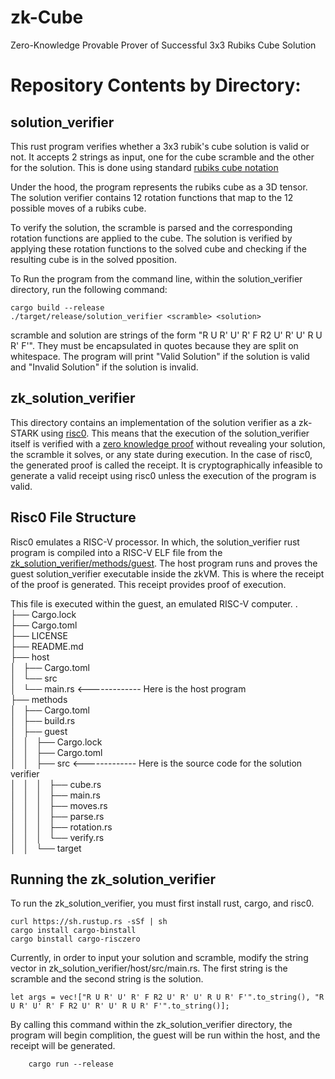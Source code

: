 # zk-Cube

Zero-Knowledge Provable Prover of Successful 3x3 Rubiks Cube Solution

# Repository Contents by Directory:

## solution_verifier 
This rust program verifies whether a 3x3 rubik's cube solution is valid or not. It accepts 2 strings as input, one for the cube scramble and the other for the solution. This is done using standard [rubiks cube notation](https://jperm.net/3x3/moves)

Under the hood, the program represents the rubiks cube as a 3D tensor. The solution verifier contains 12 rotation functions that map to the 12 possible moves of a rubiks cube. 

To verify the solution, the scramble is parsed and the corresponding rotation functions are applied to the cube. The solution is verified by applying these rotation functions to the solved cube and checking if the resulting cube is in the solved pposition.

To Run the program from the command line, within the solution_verifier directory, run the following command:

    cargo build --release
    ./target/release/solution_verifier <scramble> <solution>

scramble and solution are strings of the form "R U R' U' R' F R2 U' R' U' R U R' F'". They must be encapsulated in quotes because they are split on whitespace. The program will print "Valid Solution" if the solution is valid and "Invalid Solution" if the solution is invalid.

## zk_solution_verifier

This directory contains an implementation of the solution verifier as a zk-STARK using [risc0](https://github.com/risc0/risc0). This means that the execution of the solution_verifier itself is verified with a [zero knowledge proof](https://en.wikipedia.org/wiki/Non-interactive_zero-knowledge_proof) without revealing your solution, the scramble it solves, or any state during execution. In the case of risc0, the generated proof is called the receipt. It is cryptographically infeasible to generate a valid receipt using risc0 unless the execution of the program is valid.

## Risc0 File Structure
Risc0 emulates a RISC-V processor. In which, the solution_verifier rust program is compiled into a RISC-V ELF file from the [zk_solution_verifier/methods/guest](zk_solution_verifier/methods/guest/src). The host program runs and proves the guest solution_verifier executable inside the zkVM. This is where the receipt of the proof is generated. This receipt provides proof of execution.

 This file is executed within the guest, an emulated RISC-V computer. 
.  
├── Cargo.lock  
├── Cargo.toml  
├── LICENSE  
├── README.md  
├── host  
│   ├── Cargo.toml  
│   └── src  
│       └── main.rs  <------------- Here is the host program  
├── methods  
│   ├── Cargo.toml  
│   ├── build.rs  
│   ├── guest  
│   │   ├── Cargo.lock  
│   │   ├── Cargo.toml  
│   │   ├── src    <------------- Here is the source code for the solution verifier  
│   │   │   ├── cube.rs  
│   │   │   ├── main.rs  
│   │   │   ├── moves.rs  
│   │   │   ├── parse.rs  
│   │   │   ├── rotation.rs  
│   │   │   └── verify.rs  
│   │   └── target  


## Running the zk_solution_verifier

To run the zk_solution_verifier, you must first install rust, cargo, and risc0.

    curl https://sh.rustup.rs -sSf | sh
    cargo install cargo-binstall
    cargo binstall cargo-risczero

Currently, in order to input your solution and scramble, modify the string vector in zk_solution_verifier/host/src/main.rs. The first string is the scramble and the second string is the solution. 

    let args = vec!["R U R' U' R' F R2 U' R' U' R U R' F'".to_string(), "R U R' U' R' F R2 U' R' U' R U R' F'".to_string()];

By calling this command within the zk_solution_verifier directory, the program will begin complition, the guest will be run within the host, and the receipt will be generated.
    
        cargo run --release


    
